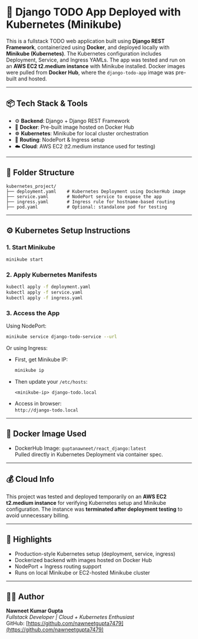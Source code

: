 # 🚀 Django TODO App Deployed with Kubernetes (Minikube)

This is a fullstack TODO web application built using **Django REST Framework**, containerized using **Docker**, and deployed locally with **Minikube (Kubernetes)**. The Kubernetes configuration includes Deployment, Service, and Ingress YAMLs. The app was tested and run on an **AWS EC2 t2.medium instance** with Minikube installed. Docker images were pulled from **Docker Hub**, where the `django-todo-app` image was pre-built and hosted.

---

## 📦 Tech Stack & Tools

- ⚙️ **Backend**: Django + Django REST Framework  
- 🐳 **Docker**: Pre-built image hosted on Docker Hub  
- ☸️ **Kubernetes**: Minikube for local cluster orchestration  
- 🔁 **Routing**: NodePort & Ingress setup  
- ☁️ **Cloud**: AWS EC2 (t2.medium instance used for testing)

---

## 📁 Folder Structure

```
kubernetes_project/
├── deployment.yaml    # Kubernetes Deployment using DockerHub image
├── service.yaml       # NodePort service to expose the app
├── ingress.yaml       # Ingress rule for hostname-based routing
├── pod.yaml           # Optional: standalone pod for testing
```

---

## ⚙️ Kubernetes Setup Instructions

### 1. Start Minikube
```bash
minikube start
```

### 2. Apply Kubernetes Manifests
```bash
kubectl apply -f deployment.yaml
kubectl apply -f service.yaml
kubectl apply -f ingress.yaml
```

### 3. Access the App

Using NodePort:
```bash
minikube service django-todo-service --url
```

Or using Ingress:
- First, get Minikube IP:
  ```bash
  minikube ip
  ```
- Then update your `/etc/hosts`:
  ```
  <minikube-ip> django-todo.local
  ```
- Access in browser:  
  `http://django-todo.local`

---

## 🐋 Docker Image Used

- DockerHub Image: `guptanawneet/react_django:latest`  
  Pulled directly in Kubernetes Deployment via container spec.

---

## 💰 Cloud Info

This project was tested and deployed temporarily on an **AWS EC2 t2.medium instance** for verifying Kubernetes setup and Minikube configuration. The instance was **terminated after deployment testing** to avoid unnecessary billing.

---

## 📌 Highlights

- Production-style Kubernetes setup (deployment, service, ingress)
- Dockerized backend with images hosted on Docker Hub
- NodePort + Ingress routing support
- Runs on local Minikube or EC2-hosted Minikube cluster

---

## 🧑‍💻 Author

**Nawneet Kumar Gupta**  
*Fullstack Developer | Cloud + Kubernetes Enthusiast*  
GitHub: [https://github.com/nawneetgupta7479](https://github.com/nawneetgupta7479)
